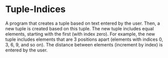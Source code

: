 # Tuple-Indices
A program that creates a tuple based on text entered by the user. Then, a new tuple is created based on this tuple. The new tuple includes equal elements, starting with the first (with index zero). For example, the new tuple includes elements that are 3 positions apart (elements with indices 0, 3, 6, 9, and so on). The distance between elements (increment by index) is entered by the user.
